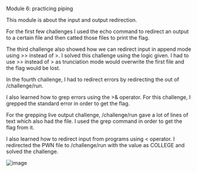 Module 6: practicing piping 

This module is about the input and output redirection.

For the first few challenges I used the echo command to redirect an output to a certain file and then catted those files to print the flag. 

The third challenge also showed how we can redirect input in append mode using >> instead of >. I solved this challenge using the logic given. I had to use >> instead of > as trunciation mode would overwrite the first file and the flag would be lost.

In the fourth challenge, I had to redirect errors by redirecting the out of /challenge/run. 

I also learned how to grep errors using the >& operator. For this challenge, I grepped the standard error in order to get the flag. 

For the grepping live output challenge, /challenge/run gave a lot of lines of text which also had the file. I used the grep command in order to get the flag from it. 

I also learned how to redirect input from programs using < operator. I redirected the PWN file to /challenge/run with the value as COLLEGE and solved the challenge. 

![image](https://github.com/user-attachments/assets/fd4038ef-aa90-4c86-8823-749aab016d31)
